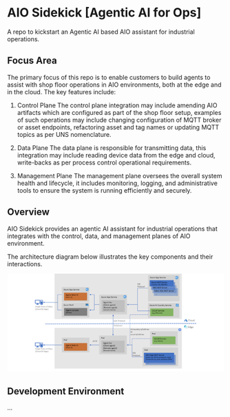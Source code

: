 # AIO Sidekick [Agentic AI for Ops]

A repo to kickstart an Agentic AI based AIO assistant for industrial operations.

## Focus Area

The primary focus of this repo is to enable customers to build agents to assist with shop floor operations in AIO environments, both at the edge and in the cloud. The key features include:

1. Control Plane
   The control plane integration may include amending AIO artifacts which are configured as part of the shop floor setup, examples of such operations may include changing configuration of MQTT broker or asset endpoints, refactoring asset and tag names or updating MQTT topics as per UNS nomenclature.

2. Data Plane
   The data plane is responsible for transmitting data, this integration may include reading device data from the edge and cloud, write-backs as per process control operational requirements.

3. Management Plane
   The management plane oversees the overall system health and lifecycle, it includes monitoring, logging, and administrative tools to ensure the system is running efficiently and securely.

## Overview

AIO Sidekick provides an agentic AI assistant for industrial operations that integrates with the control, data, and management planes of AIO environment.

The architecture diagram below illustrates the key components and their interactions.

![AIO Sidekick Architecture](docs/media/aio-sidekick-architecture.png)

## Development Environment

...
